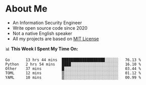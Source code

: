 # About Me

- An Information Security Engineer
- Write open source code since 2020
- Not a native English speaker
- All my projects are based on [MIT License](https://opensource.org/licenses/MIT)

📊 **This Week I Spent My Time On:**
<!--START_SECTION:waka-->
```text
Go       13 hrs 44 mins  ███████████████████░░░░░░   76.13 % 
Python   2 hrs 54 mins   ████░░░░░░░░░░░░░░░░░░░░░   16.10 % 
Other    37 mins         █░░░░░░░░░░░░░░░░░░░░░░░░   03.44 % 
TOML     12 mins         ▒░░░░░░░░░░░░░░░░░░░░░░░░   01.12 % 
YAML     10 mins         ▒░░░░░░░░░░░░░░░░░░░░░░░░   00.99 % 
```
<!--END_SECTION:waka-->

